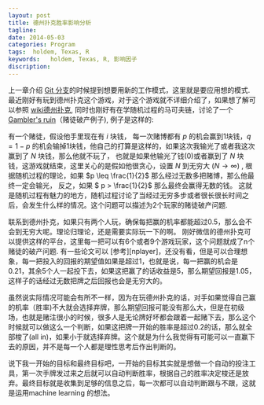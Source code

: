```yaml
---
layout: post
title: 德州扑克胜率影响分析
tagline:
date: 2014-05-03
categories: Program
tags:  holdem, Texas, R
keywords:   holdem, Texas, R, 影响因子
discription: 
---
```


上一章介绍 [Git 分支][branch]的时候提到想要用新的工作模式，这里就是要应用想的模式. 最近刚好有玩到德州扑克这个游戏，对于这个游戏就不详细介绍了，如果想了解可以参照 [wiki德州扑克][holdem], 同时也刚好有在学随机过程的马可夫链，讨论了一个 [Gambler's ruin][gambler]（赌徒破产例子), 例子是这样的:

有一个赌徒，假设他手里现在有 $i$ 块钱， 每一次赌博都有 $p$ 的机会赢到1块钱，$q = 1-p$ 的机会输掉1块钱，他自己的打算是这样的，如果这次我输光了或者我这次赢到了 $N$ 块钱，那么他就不玩了， 也就是如果他输光了钱(0)或者赢到了 $N$ 块钱，这游戏就结束，这里关心的是假如他很贪心，设置 $N$ 到无穷大 ($N \rightarrow \infty$) , 根据随机过程的理论，如果 $p \leq \frac{1}{2}$ 那么经过无数多把赌博，那么他最终一定会输光， 反之，如果 $ p > \frac{1}{2}$ 那么最终会赢得无数的钱。 这就是随机过程有魅力的地方，随机过程讨论了当经过无穷多步或者很长很长时间之后，会发生什么样的情况。这个问题可以描述为2个玩家的赌徒破产问题.
        
  联系到德州扑克，如果只有两个人玩，确保每把赢的机率都能超过0.5，那么会不会到无穷大呢。理论归理论，还是需要实际玩一下的啊。 刚好微信的德州扑克可以提供这样的平台，这里每一把可以有6个或者9个游戏玩家，这个问题就成了n个赌徒的破产问题. 有一些论文可以 [参考][nplayer]，还没有看，但是可以合理想象，每一把投入的回报的期望值如果是超过1，也就是说，每一把赢的机会是0.21，其余5个人一起投下去，如果这把赢了的话收益是5，那么期望回报是1.05，这样子的话经过无数把牌之后回报也会是无穷大的。

虽然说实际情况可能会有所不一样，因为在玩德州扑克的话，对手如果觉得自己赢的机率（胜率)不大就会选择弃牌，那么期望回报可能没有那么大，但是在初级场，也就是赌注很小的时候，很多人是无论牌好坏都会跟着一起赌下去，那么这个时候就可以做这么一个判断，如果这把牌一开始的胜率是超过0.2的话，那么就全部梭了(all in)，如果小于就选择弃牌。这个就是为什么我觉得有可能可以一直赢下去的原因，并不是每一个人都是理性思考后作出判断的。

说下我一开始的目标和最终目标吧，一开始的目标其实就是想做一个自动的投注工具，第一次手牌发过来之后就可以自动判断胜率，根据自己的胜率决定梭还是放弃。最终目标就是收集到足够的信息之后，每一次都可以自动判断跟与不跟，这就是运用machine learning 的想法。


[gambler]: http://en.wikipedia.org/wiki/Gambler%27s_ruin
[npalyer]: http://www.sciencedirect.com/science/article/pii/S0196885804000363
[holdem]: http://en.wikipedia.org/wiki/Texas_hold_%27em
[branch]: http://blog.xjchen.net/book/2014/04/30/git3/
<!-- []: {{BASE_PATH}}/images/a.png -->
<!-- {%highlight html%} {%endhighlight%}-->

